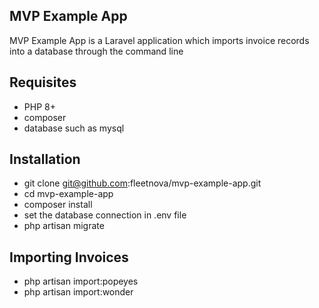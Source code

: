 ## MVP Example App

MVP Example App is a Laravel application which imports invoice records into a database through the command line 

## Requisites

- PHP 8+
- composer
- database such as mysql

## Installation

- git clone git@github.com:fleetnova/mvp-example-app.git
- cd mvp-example-app
- composer install
- set the database connection in .env file
- php artisan migrate

## Importing Invoices

- php artisan import:popeyes
- php artisan import:wonder